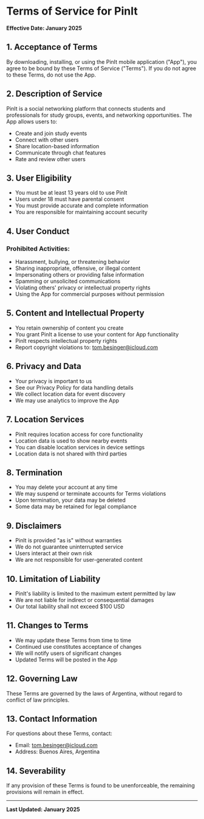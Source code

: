# Terms of Service for PinIt

**Effective Date: January 2025**

## 1. Acceptance of Terms

By downloading, installing, or using the PinIt mobile application ("App"), you agree to be bound by these Terms of Service ("Terms"). If you do not agree to these Terms, do not use the App.

## 2. Description of Service

PinIt is a social networking platform that connects students and professionals for study groups, events, and networking opportunities. The App allows users to:
- Create and join study events
- Connect with other users
- Share location-based information
- Communicate through chat features
- Rate and review other users

## 3. User Eligibility

- You must be at least 13 years old to use PinIt
- Users under 18 must have parental consent
- You must provide accurate and complete information
- You are responsible for maintaining account security

## 4. User Conduct

### Prohibited Activities:
- Harassment, bullying, or threatening behavior
- Sharing inappropriate, offensive, or illegal content
- Impersonating others or providing false information
- Spamming or unsolicited communications
- Violating others' privacy or intellectual property rights
- Using the App for commercial purposes without permission

## 5. Content and Intellectual Property

- You retain ownership of content you create
- You grant PinIt a license to use your content for App functionality
- PinIt respects intellectual property rights
- Report copyright violations to: tom.besinger@icloud.com

## 6. Privacy and Data

- Your privacy is important to us
- See our Privacy Policy for data handling details
- We collect location data for event discovery
- We may use analytics to improve the App

## 7. Location Services

- PinIt requires location access for core functionality
- Location data is used to show nearby events
- You can disable location services in device settings
- Location data is not shared with third parties

## 8. Termination

- You may delete your account at any time
- We may suspend or terminate accounts for Terms violations
- Upon termination, your data may be deleted
- Some data may be retained for legal compliance

## 9. Disclaimers

- PinIt is provided "as is" without warranties
- We do not guarantee uninterrupted service
- Users interact at their own risk
- We are not responsible for user-generated content

## 10. Limitation of Liability

- PinIt's liability is limited to the maximum extent permitted by law
- We are not liable for indirect or consequential damages
- Our total liability shall not exceed $100 USD

## 11. Changes to Terms

- We may update these Terms from time to time
- Continued use constitutes acceptance of changes
- We will notify users of significant changes
- Updated Terms will be posted in the App

## 12. Governing Law

These Terms are governed by the laws of Argentina, without regard to conflict of law principles.

## 13. Contact Information

For questions about these Terms, contact:
- Email: tom.besinger@icloud.com
- Address: Buenos Aires, Argentina

## 14. Severability

If any provision of these Terms is found to be unenforceable, the remaining provisions will remain in effect.

---

**Last Updated: January 2025**











